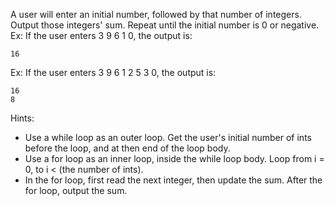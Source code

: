 A user will enter an initial number, followed by that number of integers. Output those integers' sum. Repeat until the initial number is 0 or negative. Ex: If the user enters 3 9 6 1 0, the output is:

```
16
```
Ex: If the user enters 3 9 6 1 2 5 3 0, the output is:

```
16
8
```
Hints:
* Use a while loop as an outer loop. Get the user's initial number of ints before the loop, and at then end of the loop body.
* Use a for loop as an inner loop, inside the while loop body. Loop from i = 0, to i < (the number of ints).
* In the for loop, first read the next integer, then update the sum. After the for loop, output the sum.